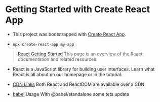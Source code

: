 # Getting Started with Create React App

- This project was bootstrapped with [Create React App](https://github.com/facebook/create-react-app).

- `npx create-react-app my-app`

> [React Getting Started](https://reactjs.org/docs/getting-started.html) This page is an overview of the React documentation and related resources.

- React is a JavaScript library for building user interfaces. Learn what React is all about on our homepage or in the tutorial.

- [CDN Links](https://reactjs.org/docs/cdn-links.html) Both React and ReactDOM are available over a CDN.

- [babel](https://babeljs.io/setup#installation) Usage With @babel/standalone
  some tets update
